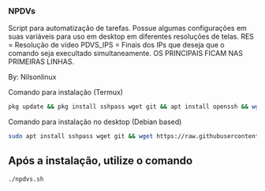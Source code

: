 ### NPDVs
Script para automatização de tarefas. 
Possue algumas configurações em suas variáveis para uso em desktop em diferentes resoluções de telas.
RES = Resolução de vídeo
PDVS_IPS = Finais dos IPs que deseja que o comando seja execultado simultaneamente.
OS PRINCIPAIS FICAM NAS PRIMEIRAS LINHAS. 


By: Nilsonlinux


Comando para instalação (Termux)
```bash
pkg update && pkg install sshpass wget git && apt install openssh && wget https://raw.githubusercontent.com/nilsonlinux/npdvs/master/npdvs.sh && chmod +x npdvs.sh && clear && ./npdvs.sh
```
Comando para instalação no desktop (Debian based)
```bash
sudo apt install sshpass wget git && wget https://raw.githubusercontent.com/nilsonlinux/npdvs/master/npdvs.sh && chmod +x npdvs.sh && clear && ./npdvs.sh
```

## Após a instalação, utilize o comando 
```bash
./npdvs.sh
```
